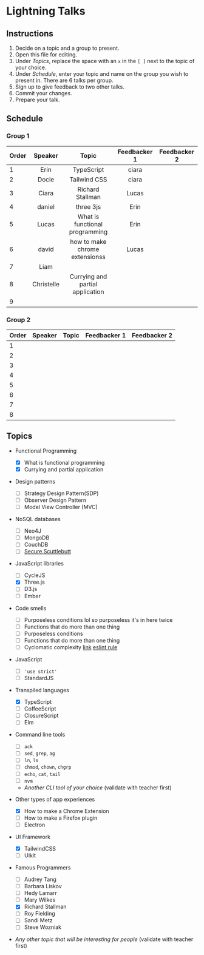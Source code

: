 # Lightning Talks

## Instructions

1. Decide on a topic and a group to present.
1. Open this file for editing.
1. Under _Topics_, replace the space with an `x` in the `[ ]` next to the topic of your choice.
1. Under _Schedule_, enter your topic and name on the group you wish to present in. There are 6 talks per group.
1. Sign up to give feedback to two other talks.
1. Commit your changes.
1. Prepare your talk.

## Schedule

### Group 1

| Order |  Speaker |             Topic              | Feedbacker 1 | Feedbacker 2 |
| ----- |  :-----: | :----------------------------: | :----------: | :----------: |
| 1     |   Erin   |           TypeScript           |    ciara     |              |
| 2     |   Docie  |          Tailwind CSS          |    ciara     |              |
| 3     |   Ciara  |        Richard Stallman        |    Lucas     |              |
| 4     |  daniel  |           three 3js            |     Erin     |              |
| 5     |   Lucas  | What is functional programming |     Erin     |              |
| 6     |   david  | how to make chrome extensionss |    Lucas     |              |
| 7     |   Liam   |                                |              |              |
| 8     |Christelle|Currying and partial application|              |              |
| 9     |          |                                |              |              |

### Group 2

| Order | Speaker | Topic | Feedbacker 1 | Feedbacker 2 |
| ----- | :-----: | :---: | :----------: | :----------: |
| 1     |         |       |              |              |
| 2     |         |       |              |              |
| 3     |         |       |              |              |
| 4     |         |       |              |              |
| 5     |         |       |              |              |
| 6     |         |       |              |              |
| 7     |         |       |              |              |
| 8     |         |       |              |              |

## Topics

- Functional Programming

  - [x] What is functional programming
  - [x] Currying and partial application

- Design patterns

  - [ ] Strategy Design Pattern(SDP)
  - [ ] Observer Design Pattern
  - [ ] Model View Controller (MVC)

- NoSQL databases

  - [ ] Neo4J
  - [ ] MongoDB
  - [ ] CouchDB
  - [ ] [Secure Scuttlebutt](https://ssbc.github.io/secure-scuttlebutt/)

- JavaScript libraries

  - [ ] CycleJS
  - [x] Three.js
  - [ ] D3.js
  - [ ] Ember

- Code smells

  - [ ] Purposeless conditions lol so purposeless it's in here twice
  - [ ] Functions that do more than one thing
  - [ ] Purposeless conditions
  - [ ] Functions that do more than one thing
  - [ ] Cyclomatic complexity [link](http://webuniverse.io/cyclomatic-complexity-refactoring-tips/) [eslint rule](http://eslint.org/docs/rules/complexity)

- JavaScript

  - [ ] `'use strict'`
  - [ ] StandardJS

- Transpiled languages

  - [x] TypeScript
  - [ ] CoffeeScript
  - [ ] ClosureScript
  - [ ] Elm

- Command line tools

  - [ ] `ack`
  - [ ] `sed`, `grep`, `ag`
  - [ ] `ln`, `ls`
  - [ ] `chmod`, `chown`, `chgrp`
  - [ ] `echo`, `cat`, `tail`
  - [ ] `nvm`
  - _Another CLI tool of your choice_ (validate with teacher first)

- Other types of app experiences

  - [x] How to make a Chrome Extension
  - [ ] How to make a Firefox plugin
  - [ ] Electron

- UI Framework

  - [x] TailwindCSS
  - [ ] UIkit

* Famous Programmers

  - [ ] Audrey Tang
  - [ ] Barbara Liskov
  - [ ] Hedy Lamarr
  - [ ] Mary Wilkes
  - [x] Richard Stallman
  - [ ] Roy Fielding
  - [ ] Sandi Metz
  - [ ] Steve Wozniak

- _Any other topic that will be interesting for people_ (validate with teacher first)

